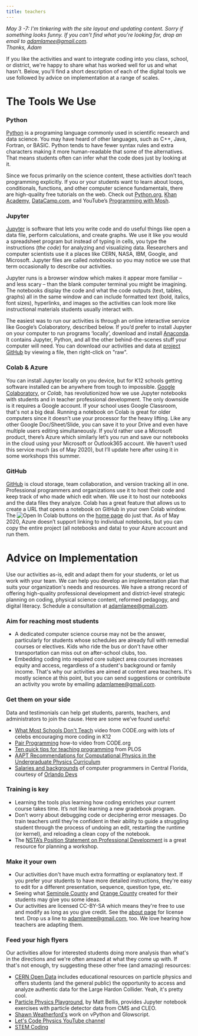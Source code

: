 ```yaml
---
title: teachers  
---
```


*May 3 -7: I'm tinkering with the site layout and updating content. Sorry if something looks funny. If you can't find what you're looking for, drop an email to adamlamee@gmail.com.*  
*Thanks, Adam*

If you like the activities and want to integrate coding into you class, school, or district, we're happy to share what has worked well for us and what hasn't. Below, you'll find a short description of each of the digital tools we use followed by advice on implementation at a range of scales.  

# The Tools We Use
### Python  
[Python](https://www.python.org/) is a programing language commonly used in scientific research and data science. You may have heard of other languages, such as C++, Java, Fortran, or BASIC. Python tends to have fewer syntax rules and extra characters making it more human-readable that some of the alternatives. That means students often can infer what the code does just by looking at it.  

Since we focus primarily on the science content, these activities don’t teach programming explicitly. If you or your students want to learn about loops, conditionals, functions, and other computer science fundamentals, there are high-quality free tutorials on the web. Check out [Python.org]( https://wiki.python.org/moin/BeginnersGuide/Programmers), [Khan Academy]( https://www.khanacademy.org/computing/computer-science), [DataCamp.com]( https://www.datacamp.com/courses/intro-to-python-for-data-science), and YouTube’s [Programming with Mosh]( https://www.youtube.com/watch?v=_uQrJ0TkZlc).  

### Jupyter  
[Jupyter]( https://jupyter.org/) is software that lets you write code and do useful things like open a data file, perform calculations, and create graphs. We use it like you would a spreadsheet program but instead of typing in cells, you type the instructions (*the code*) for analyzing and visualizing data. Researchers and computer scientists use it a places like CERN, NASA, IBM, Google, and Microsoft. Jupyter files are called *notebooks* so you may notice we use that term occasionally to describe our activities.  

Jupyter runs is a browser window which makes it appear more familiar – and less scary – than the blank computer terminal you might be imagining. The notebooks display the code and what the code outputs (text, tables, graphs) all in the same window and can include formatted text (bold, italics, font sizes), hyperlinks, and images so the activities can look more like instructional materials students usually interact with.  

The easiest was to run our activities is through an online interactive service like Google’s Colaboratory, described below. If you’d prefer to install Jupyter on your computer to run programs ‘locally’, download and install [Anaconda]( https://www.anaconda.com/products/individual). It contains Jupyter, Python, and all the other behind-the-scenes stuff your computer will need. You can download our activities and data at [project GitHub](https://github.com/adamlamee/CODINGinK12) by viewing a file, then right-click on "raw". 
  

### Colab & Azure  
You can install Jupyter locally on you device, but for K12 schools getting software installed can be anywhere from tough to impossible. [Google Colaboratory](https://colab.research.google.com/notebooks/basic_features_overview.ipynb), or *Colab*, has revolutionized how we use Jupyter notebooks with students and in teacher professional development. The only downside is it requires a Google account. If your school uses Google Classroom, that's not a big deal. Running a notebook on Colab is great for older computers since it doesn’t use your processor for the heavy lifting. Like any other Google Doc/Sheet/Slide, you can save it to your Drive and even have multiple users editing simultaneously. If you’d rather use a Microsoft product, there’s Azure which similarly let’s you run and save our notebooks in the cloud using your Microsoft or Outlook365 account. We haven’t used this service much (as of May 2020), but I’ll update here after using it in some workshops this summer.  

### GitHub  
[GitHub]( https://github.com/) is cloud storage, team collaboration, and version tracking all in one. Professional programmers and organizations use it to host their code and keep track of who made which edit when. We use it to host our notebooks and the data files they analyze. Colab has a great feature that allows us to create a URL that opens a notebook on GitHub in your own Colab window. The ![Open In Colab](https://colab.research.google.com/assets/colab-badge.svg) buttons on the [home page](./index.md) do just that. As of May 2020, Azure doesn’t support linking to individual notebooks, but you can copy the entire project (all notebooks and data) to your Azure account and run them.  

# Advice on Implementation  
Use our activities as-is, edit and adapt them for your students, or let us work with your team. We can help you develop an implementation plan that suits your organization's needs and resources. We have a strong record of offering high-quality professional development and district-level strategic planning on coding, physical science content, reformed pedagogy, and digital literacy. Schedule a consultation at adamlamee@gmail.com.  

### Aim for reaching most students  
- A dedicated computer science course may not be the answer, particularly for students whose schedules are already full with remedial courses or electives. Kids who ride the bus or don't have other transportation can miss out on after-school clubs, too.  
- Embedding coding into required core subject area courses increases equity and access, regardless of a student's background or family income. That's why our activities are aimed at content area teachers. It's mostly science at this point, but you can send suggestions or contribute an activity you wrote by emailing adamlamee@gmail.com.  

### Get them on your side  
Data and testimonials can help get students, parents, teachers, and administrators to join the cause. Here are some we’ve found useful:  
- [What Most Schools Don't Teach](https://www.youtube.com/watch?v=nKIu9yen5nc) video from CODE.org with lots of celebs encouraging more coding in K12  
- [Pair Programming]( https://www.youtube.com/watch?v=vgkahOzFH2Q) how-to video from CODE.org  
- [Ten quick tips for teaching programming](https://journals.plos.org/ploscompbiol/article?id=10.1371/journal.pcbi.1006023) from PLOS  
- [AAPT Recommendations for Computational Physics in the Undergraduate Physics Curriculum]( https://www.aapt.org/Resources/upload/AAPT_UCTF_CompPhysReport_final_B.pdf)  
- [Salaries and backgrounds](https://orlandodevs.com/blog/orlando-devs-salaries-2017) of computer programmers in Central Florida, courtesy of [Orlando Devs](https://orlandodevs.com/)  

### Training is key  
- Learning the tools plus learning how coding enriches your current course takes time. It’s not like learning a new gradebook program.  
- Don’t worry about debugging code or deciphering error messages. Do train teachers until they’re confident in their ability to guide a struggling student through the process of undoing an edit, restarting the runtime (or kernel), and reloading a clean copy of the notebook.  
- The [NSTA’s Position Statement on Professional Development](https://www.nsta.org/about/positions/profdev.aspx) is a great resource for planning a workshop.  

### Make it your own  
- Our activities don't have much extra formatting or explanatory text. If you prefer your students to have more detailed instructions, they're easy to edit for a different presentation, sequence, question type, etc.  
- Seeing what [Seminole County](https://github.com/SCPSscience) and [Orange County](https://github.com/ocps-codes) created for their students may give you some ideas.  
- Our activities are licensed CC-BY-SA which means they're free to use and modify as long as you give credit. See the [about page](./about.md) for license text. Drop us a line to adamlamee@gmail.com, too. We love hearing how teachers are adapting them.  

### Feed your high flyers  
Our activities allow for interested students doing more analysis than what's in the directions and we're often amazed at what they come up with. If that's not enough, try suggesting these other free (and amazing) resources:  
- [CERN Open Data](http://opendata.cern.ch/?ln=en) includes educational resources on particle physics and offers students (and the general public) the opportunity to access and analyze authentic data for the Large Hardon Collider. Yeah, it's pretty cool.  
- [Particle Physics Playground](http://particle-physics-playground.github.io/), by Matt Bellis, provides Jupyter notebook exercises with particle detector data from CMS and CLEO.  
- [Shawn Weatherford's](http://www.phys.ufl.edu/~sweatherford/) work on vPython and Glowscript.  
- [Let's Code Physics YouTube channel](https://www.youtube.com/channel/UCWBTKIyw-zX-2k63cB6qciQ)  
- [STEM Coding](https://u.osu.edu/stemcoding/)  
